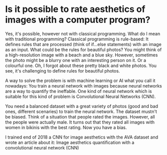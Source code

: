 # Is it possible to rate aesthetics of images with a computer program?

Yes, it's possible, however not with classical programming. What do I mean with traditional programming? Classical programming is rule-based: It defines rules that are processed (think of if...else statements) with an image as an input. What could be the rules for beautiful photos? You might think of a high-resolution image with a beach and a blue sky. However, sometimes the photo might be a blurry one with an interesting person on it. Or a colourful one. Oh, I forgot about these pretty black and white photos. You see, it's challenging to define rules for beautiful photos.

A way to solve the problem is with machine learning or AI what you call it nowadays: You train a neural network with images because neural networks are a way to quantify the ineffable. One kind of neural network which is suitable for this kind of problem is Convolutional Neural Networks (CNN).

You need a balanced dataset with a great variety of photos (good and bad ones, different scenaries) to train the neural network. The dataset mustn't be biased. Think of a situation that people rated the images. However, all the people were actually male. It turns out that they rated all images with women in bikinis with the best rating. Now you have a bias.

I trained end of 2018 a CNN for image aesthetics with the AVA dataset and wrote an article about it: Image aesthetics quantification with a convolutional neural network (CNN)